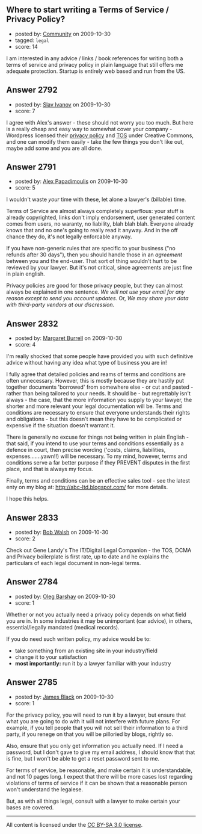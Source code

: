## Where to start writing a Terms of Service / Privacy Policy?

- posted by: [Community](https://stackexchange.com/users/-1/-1-community) on 2009-10-30
- tagged: `legal`
- score: 14

I am interested in any advice / links / book references for writing both a terms of service and privacy policy in plain language that still offers me adequate protection. Startup is entirely web based and run from the US. 


## Answer 2792

- posted by: [Slav Ivanov](https://stackexchange.com/users/-1/23-slav-ivanov) on 2009-10-30
- score: 7

<p>I agree with Alex's answer - these should not worry you too much. But here is a really cheap and easy way to somewhat cover your company - Wordpress licensed their <a href="http://automattic.com/privacy/">privacy policy</a> and <a href="http://en.wordpress.com/tos/">TOS</a> under Creative Commons, and one can modify them easily - take the few things you don't like out, maybe add some and you are all done.</p>



## Answer 2791

- posted by: [Alex Papadimoulis](https://stackexchange.com/users/-1/123-alex-papadimoulis) on 2009-10-30
- score: 5

I wouldn't waste *your* time with these, let alone a lawyer's (billable) time.

Terms of Service are almost always completely superflous: your stuff is already copyrighted, links don't imply endorsement, user generated content comes from users, no waranty, no liability, blah blah blah. Everyone already knows that and no one's going to really read it anyway. And in the off chance they do, it's not legally enforcable anyway.

If you have non-generic rules that are specific to your business ("no refunds after 30 days"), then you should handle those in an *agreement* between you and the end-user. That sort of thing wouldn't hurt to be reviewed by your lawyer. But it's not critical, since agreements are just fine in plain english.

Privacy policies are good for those privacy people, but they can almost always be explained in one sentence. *We will not use your email for any reason except to send you account updates.* Or, *We may share your data with third-party vendors at our discression.*


## Answer 2832

- posted by: [Margaret Burrell](https://stackexchange.com/users/-1/538-margaret-burrell) on 2009-10-30
- score: 4

I'm really shocked that some people have provided you with such definitive advice without having any idea what type of business you are in!

I fully agree that detailed policies and reams of terms and conditions are often unnecessary.  However, this is mostly because they are hastily put together documents 'borrowed' from somewhere else - or cut and pasted - rather than being tailored to your needs.  It should be - but regrettably isn't always - the case, that the more information you supply to your lawyer, the shorter and more relevant your legal documentation will be.  Terms and conditions are necessary to ensure that everyone understands their rights and obligations - but this doesn't mean they have to be complicated or expensive if the situation doesn't warrant it.

There is generally no excuse for things not being written in plain English - that said, if you intend to use your terms and conditions essentially as a defence in court, then precise wording ('costs, claims, liabilities, expenses.......yawn!!) will be necessary.  To my mind, however, terms and conditions serve a far better purpose if they PREVENT disputes in the first place, and that is always my focus.

Finally, terms and conditions can be an effective sales tool - see the latest enty on my blog at: http://abc-ltd.blogspot.com/ for more details.

I hope this helps.


## Answer 2833

- posted by: [Bob Walsh](https://stackexchange.com/users/-1/346-bob-walsh) on 2009-10-30
- score: 2

Check out Gene Landy's The IT/Digital Legal Companion - the TOS, DCMA and Privacy boilerplate is first rate, up to date and he explains the particulars of each legal document in non-legal terms.


## Answer 2784

- posted by: [Oleg Barshay](https://stackexchange.com/users/-1/1098-oleg-barshay) on 2009-10-30
- score: 1

Whether or not you actually need a privacy policy depends on what field you are in.  In some industries it may be unimportant (car advice), in others, essential/legally mandated (medical records).  

If you do need such written policy, my advice would be to:

 - take something from an existing
   site in your industry/field 
 - change it to your satisfaction 
 - **most importantly:** run it by a lawyer familiar with your industry


## Answer 2785

- posted by: [James Black](https://stackexchange.com/users/-1/1074-james-black) on 2009-10-30
- score: 1

For the privacy policy, you will need to run it by a lawyer, but ensure that what you are going to do with it will not interfere with future plans. For example, if you tell people that you will not sell their information to a third party, if you renege on that you will be pilloried by blogs, rightly so.

Also, ensure that you only get information you actually need. If I need a password, but I don't gave to give my email address, I should know that that is fine, but I won't be able to get a reset password sent to me.

For terms of service, be reasonable, and make certain it is understandable, and not 10 pages long.  I expect that there will be more cases lost regarding violations of terms of service if it can be shown that a reasonable person won't understand the legalese.

But, as with all things legal, consult with a lawyer to make certain your bases are covered.



---

All content is licensed under the [CC BY-SA 3.0 license](https://creativecommons.org/licenses/by-sa/3.0/).
